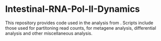 # Intestinal-RNA-Pol-II-Dynamics

This repository provides code used in the analysis from <Insert paper citation>. Scripts include those used for partitoning read counts, for metagene analysis, differential analysis and other miscellaneous analysis. 


